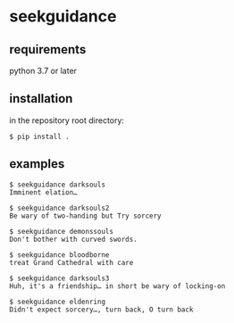 # seekguidance

## requirements

python 3.7 or later

## installation

in the repository root directory:

```
$ pip install .
```

## examples

```
$ seekguidance darksouls
Imminent elation…
```

```
$ seekguidance darksouls2
Be wary of two-handing but Try sorcery
```

```
$ seekguidance demonssouls
Don't bother with curved swords.
```

```
$ seekguidance bloodborne
treat Grand Cathedral with care
```

```
$ seekguidance darksouls3
Huh, it's a friendship… in short be wary of locking-on
```

```
$ seekguidance eldenring
Didn't expect sorcery…, turn back, O turn back
```
